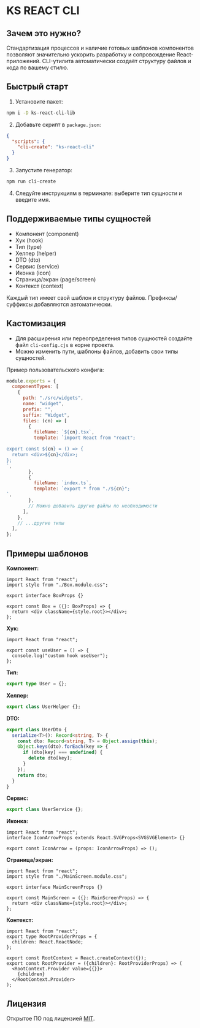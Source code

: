 # KS REACT CLI

## Зачем это нужно?

Стандартизация процессов и наличие готовых шаблонов компонентов позволяют значительно ускорить разработку и сопровождение React-приложений. CLI-утилита автоматически создаёт структуру файлов и кода по вашему стилю.

## Быстрый старт

1. Установите пакет:

```bash
npm i -D ks-react-cli-lib
```

2. Добавьте скрипт в `package.json`:

```json
{
  "scripts": {
    "cli-create": "ks-react-cli"
  }
}
```

3. Запустите генератор:

```bash
npm run cli-create
```

4. Следуйте инструкциям в терминале: выберите тип сущности и введите имя.

## Поддерживаемые типы сущностей

- Компонент (component)
- Хук (hook)
- Тип (type)
- Хелпер (helper)
- DTO (dto)
- Сервис (service)
- Иконка (icon)
- Страница/экран (page/screen)
- Контекст (context)

Каждый тип имеет свой шаблон и структуру файлов. Префиксы/суффиксы добавляются автоматически.

## Кастомизация

- Для расширения или переопределения типов сущностей создайте файл `cli-config.cjs` в корне проекта.
- Можно изменить пути, шаблоны файлов, добавить свои типы сущностей.

Пример пользовательского конфига:

```js
module.exports = {
  componentTypes: [
    {
      path: "./src/widgets",
      name: "widget",
      prefix: "",
      suffix: "Widget",
      files: (cn) => [
        {
          fileName: `${cn}.tsx`,
          template: `import React from "react";

export const ${cn} = () => {
  return <div>${cn}</div>;
};
`,
        },
        {
          fileName: `index.ts`,
          template: `export * from "./${cn}";
`,
        },
        // Можно добавить другие файлы по необходимости
      ],
    },
    // ...другие типы
  ],
};
```

## Примеры шаблонов

**Компонент:**

```tsx
import React from "react";
import style from "./Box.module.css";

export interface BoxProps {}

export const Box = ({}: BoxProps) => {
  return <div className={style.root}></div>;
};
```

**Хук:**

```tsx
import React from "react";

export const useUser = () => {
  console.log("custom hook useUser");
};
```

**Тип:**

```ts
export type User = {};
```

**Хелпер:**

```ts
export class UserHelper {};
```

**DTO:**

```ts
export class UserDto {
  serialize<T>(): Record<string, T> {
    const dto: Record<string, T> = Object.assign(this);
    Object.keys(dto).forEach(key => {
      if (dto[key] === undefined) {
        delete dto[key];
      }
    });
    return dto;
  }
}
```

**Сервис:**

```ts
export class UserService {};
```

**Иконка:**

```tsx
import React from "react";
interface IconArrowProps extends React.SVGProps<SVGSVGElement> {}

export const IconArrow = (props: IconArrowProps) => ();
```

**Страница/экран:**

```tsx
import React from "react";
import style from "./MainScreen.module.css";

export interface MainScreenProps {}

export const MainScreen = ({}: MainScreenProps) => {
  return <div className={style.root}></div>;
};
```

**Контекст:**

```tsx
import React from "react";
export type RootProviderProps = {
  children: React.ReactNode;
};

export const RootContext = React.createContext({});
export const RootProvider = ({children}: RootProviderProps) => (
  <RootContext.Provider value={{}}>
    {children}
  </RootContext.Provider>
);
```

## Лицензия

Открытое ПО под лицензией [MIT](./LICENSE).
